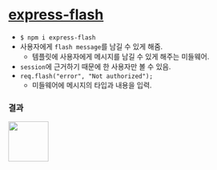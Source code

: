 # <a href="https://www.npmjs.com/package/express-flash">express-flash</a>
- `$ npm i express-flash`
- 사용자에게 `flash message`를 남길 수 있게 해줌.
  - 템플릿에 사용자에게 메시지를 남길 수 있게 해주는 미들웨어.
- `session`에 근거하기 때문에 한 사용자만 볼 수 있음.
- `req.flash("error", "Not authorized");`
  - 미들웨어에 메시지의 타입과 내용을 입력.
### 결과
<img src="https://user-images.githubusercontent.com/97646713/181906142-9953e9f1-9ff6-4c12-af72-44bf59a2058b.png" width="80">
